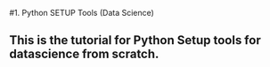 #1. Python SETUP Tools (Data Science) 
## This is the tutorial for Python Setup tools for datascience from scratch.
